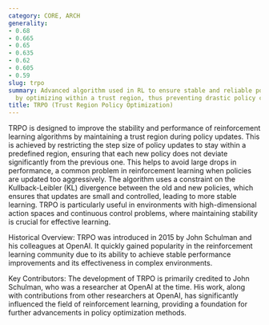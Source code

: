 ```yaml
---
category: CORE, ARCH
generality:
- 0.68
- 0.665
- 0.65
- 0.635
- 0.62
- 0.605
- 0.59
slug: trpo
summary: Advanced algorithm used in RL to ensure stable and reliable policy updates
  by optimizing within a trust region, thus preventing drastic policy changes.
title: TRPO (Trust Region Policy Optimization)
---
```


TRPO is designed to improve the stability and performance of reinforcement learning algorithms by maintaining a trust region during policy updates. This is achieved by restricting the step size of policy updates to stay within a predefined region, ensuring that each new policy does not deviate significantly from the previous one. This helps to avoid large drops in performance, a common problem in reinforcement learning when policies are updated too aggressively. The algorithm uses a constraint on the Kullback-Leibler (KL) divergence between the old and new policies, which ensures that updates are small and controlled, leading to more stable learning. TRPO is particularly useful in environments with high-dimensional action spaces and continuous control problems, where maintaining stability is crucial for effective learning.

Historical Overview: TRPO was introduced in 2015 by John Schulman and his colleagues at OpenAI. It quickly gained popularity in the reinforcement learning community due to its ability to achieve stable performance improvements and its effectiveness in complex environments.

Key Contributors: The development of TRPO is primarily credited to John Schulman, who was a researcher at OpenAI at the time. His work, along with contributions from other researchers at OpenAI, has significantly influenced the field of reinforcement learning, providing a foundation for further advancements in policy optimization methods.